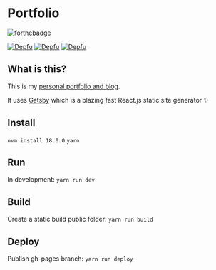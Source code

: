 # Portfolio

[![forthebadge](http://forthebadge.com/images/badges/contains-cat-gifs.svg)](http://forthebadge.com)

[![Depfu](https://badges.depfu.com/badges/98a7a1d84c86a38af5acb58afe50cc0d/status.svg)](https://depfu.com)
[![Depfu](https://badges.depfu.com/badges/98a7a1d84c86a38af5acb58afe50cc0d/overview.svg)](https://depfu.com/github/livingincircuits/portfolio?project_id=36207)
[![Depfu](https://badges.depfu.com/badges/98a7a1d84c86a38af5acb58afe50cc0d/count.svg)](https://depfu.com/github/livingincircuits/portfolio?project_id=36207)

## What is this?

This is my [personal portfolio and blog](http://www.livingincircuits.co.uk). 

It uses [Gatsby](https://github.com/gatsbyjs/gatsby) which is a blazing fast React.js static site generator :sparkles:

## Install
`nvm install 18.0.0`
`yarn`

## Run
In development: `yarn run dev`

## Build
Create a static build public folder: `yarn run build`

## Deploy
Publish gh-pages branch: `yarn run deploy`
